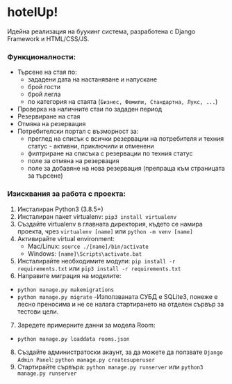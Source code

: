 # hotelUp!
Идейна реализация на буукинг система, разработена с Django Framework и HTML/CSS/JS.

### Функционалности:
- Търсене на стая по:
  - зададени дата на настаняване и напускане
  - брой гости
  - брой легла
  - по категория на стаята (```Бизнес, Фемили, Стандартна, Лукс, ...```)
- Проверка на наличните стаи по зададен период
- Резервиране на стая
- Отмяна на резервация
- Потребителски портал с възморност за:
  - преглед на списък с всички резервации на потребителя и техния статус - активни, приключили и отменени
  - филтриране на списъка с резервации по техния статус
  - поле за отмяна на резервация
  - поле за добавяне на нова резервация (препраща към страницата за търсене)

### Изисквания за работа с проекта:
1. Инсталиран Python3 (3.8.5+)
2. Инсталиран пакет virtualenv:   ```pip3 install virtualenv```
3. Създайте virtualenv в главната директория, където се намира проекта, чрез 
```virtualenv [name]``` или ```python -m venv [name] ```
4. Активирайте virtual environment:
	- Mac/Linux:
```source ./[name]/bin/activate```
	- Windows:
```[name]\Scripts\activate.bat```
5. Инсталирайте необходимите модули:
```pip install -r requirements.txt``` или ```pip3 install -r requirements.txt```
6. Направите миграция на моделите:
  - ```python manage.py makemigrations```
  - ```python manage.py migrate```
    -Използваната СУБД е SQLite3, понеже е лесно преносима и не се налага стартирането на отделен сървър за тестови цели.
7. Заредете примерните данни за модела Room:
  - ```python manage.py loaddata rooms.json```
8. Създайте администратоски акаунт, за да можете да ползвате ```Django Admin Panel```:
```python manage.py createsuperuser```
9. Стартирайте сървъра:
```python manage.py runserver``` или ```python3 manage.py runserver```
